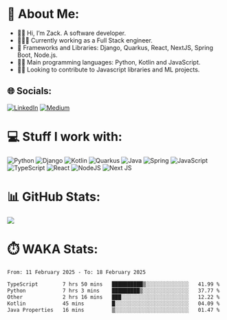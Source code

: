 # 💫 About Me:
- 👋🏽 Hi, I’m Zack. A software developer.<br>
- 👨🏽‍💻 Currently working as a Full Stack engineer.<br>
- 📜 Frameworks and Libraries: Django, Quarkus, React, NextJS, Spring Boot, Node.js.<br>
- 💪🏽 Main programming languages: Python, Kotlin and JavaScript.<br>
- 🤝🏽 Looking to contribute to Javascript libraries and ML projects.


## 🌐 Socials:
[![LinkedIn](https://img.shields.io/badge/LinkedIn-%230077B5.svg?logo=linkedin&logoColor=white)](https://linkedin.com/in/zackgakuo) [![Medium](https://img.shields.io/badge/Medium-12100E?logo=medium&logoColor=white)](https://medium.com/@zackgakuo) 

# 💻 Stuff I work with:
![Python](https://img.shields.io/badge/python-3670A0?style=for-the-badge&logo=python&logoColor=ffdd54) ![Django](https://img.shields.io/badge/django-%23092E20.svg?style=for-the-badge&logo=django&logoColor=white) ![Kotlin](https://img.shields.io/badge/kotlin-%237F52FF.svg?style=for-the-badge&logo=kotlin&logoColor=white) ![Quarkus](https://img.shields.io/badge/quarkus-%234794EB.svg?style=for-the-badge&logo=quarkus&logoColor=white) ![Java](https://img.shields.io/badge/java-%23ED8B00.svg?style=for-the-badge&logo=openjdk&logoColor=white) ![Spring](https://img.shields.io/badge/spring-%236DB33F.svg?style=for-the-badge&logo=spring&logoColor=white) ![JavaScript](https://img.shields.io/badge/javascript-%23323330.svg?style=for-the-badge&logo=javascript&logoColor=%23F7DF1E) ![TypeScript](https://img.shields.io/badge/typescript-%23007ACC.svg?style=for-the-badge&logo=typescript&logoColor=white) ![React](https://img.shields.io/badge/react-%2320232a.svg?style=for-the-badge&logo=react&logoColor=%2361DAFB) ![NodeJS](https://img.shields.io/badge/node.js-6DA55F?style=for-the-badge&logo=node.js&logoColor=white) ![Next JS](https://img.shields.io/badge/Next-black?style=for-the-badge&logo=next.js&logoColor=white)

# 📊 GitHub Stats:
![](https://github-readme-streak-stats.herokuapp.com/?user=mugumo&theme=dark&hide_border=false)<br/>

# ⏱️ WAKA Stats:
<!--START_SECTION:waka-->

```txt
From: 11 February 2025 - To: 18 February 2025

TypeScript        7 hrs 50 mins   ██████████▒░░░░░░░░░░░░░░   41.99 %
Python            7 hrs 3 mins    █████████▒░░░░░░░░░░░░░░░   37.77 %
Other             2 hrs 16 mins   ███░░░░░░░░░░░░░░░░░░░░░░   12.22 %
Kotlin            45 mins         █░░░░░░░░░░░░░░░░░░░░░░░░   04.09 %
Java Properties   16 mins         ▒░░░░░░░░░░░░░░░░░░░░░░░░   01.47 %
```

<!--END_SECTION:waka-->

<!-- Proudly created with GPRM ( https://gprm.itsvg.in ) -->
